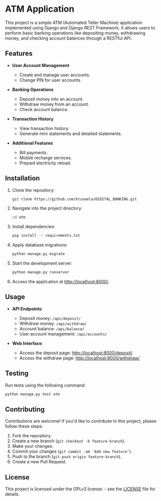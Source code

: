 # ATM Application

This project is a simple ATM (Automated Teller Machine) application implemented using Django and Django REST Framework. It allows users to perform basic banking operations like depositing money, withdrawing money, and checking account balances through a RESTful API.

## Features

- **User Account Management**

  - Create and manage user accounts.
  - Change PIN for user accounts.

- **Banking Operations**

  - Deposit money into an account.
  - Withdraw money from an account.
  - Check account balance.

- **Transaction History**

  - View transaction history.
  - Generate mini statements and detailed statements.

- **Additional Features**
  - Bill payments.
  - Mobile recharge services.
  - Prepaid electricity reload.

## Installation

1. Clone the repository:

   ```bash
   git clone https://github.com/ktsoaela/DIGITAL_BANKING.git
   ```

2. Navigate into the project directory:

   ```bash
   cd atm
   ```

3. Install dependencies:

   ```bash
   pip install -r requirements.txt
   ```

4. Apply database migrations:

   ```bash
   python manage.py migrate
   ```

5. Start the development server:

   ```bash
   python manage.py runserver
   ```

6. Access the application at [http://localhost:8000/](http://localhost:8000/).

## Usage

- **API Endpoints**:

  - Deposit money: `/api/deposit/`
  - Withdraw money: `/api/withdraw/`
  - Account balance: `/api/balance/`
  - User account management: `/api/accounts/`

- **Web Interface**:
  - Access the deposit page: [http://localhost:8000/deposit/](http://localhost:8000/deposit/)
  - Access the withdraw page: [http://localhost:8000/withdraw/](http://localhost:8000/withdraw/)

## Testing

Run tests using the following command:

```bash
python manage.py test atm
```

## Contributing

Contributions are welcome! If you'd like to contribute to this project, please follow these steps:

1. Fork the repository.
2. Create a new branch (`git checkout -b feature-branch`).
3. Make your changes.
4. Commit your changes (`git commit -am 'Add new feature'`).
5. Push to the branch (`git push origin feature-branch`).
6. Create a new Pull Request.

## License

This project is licensed under the GPLv3 license: - see the [LICENSE](LICENSE) file for details.
